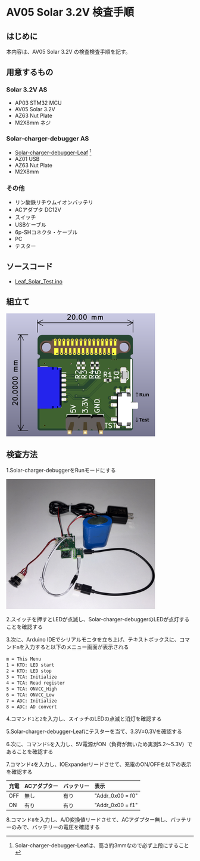 # AV05 Solar 3.2V 検査手順
## はじめに
本内容は、AV05 Solar 3.2V の検査検査手順を記す。
## 用意するもの
### Solar 3.2V AS
* AP03 STM32 MCU  
* AV05 Solar 3.2V
* AZ63 Nut Plate
* M2X8mm ネジ
### Solar-charger-debugger AS
* [Solar-charger-debugger-Leaf](https://github.com/Leafony/HW-Design-Files/tree/master/Solar-charger-debugger-Leaf) [^1]
* AZ01 USB
* AZ63 Nut Plate
* M2X8mm  
[^1]:Solar-charger-debugger-Leafは、高さ約3mmなので必ず上段にすること
### その他
* リン酸鉄リチウムイオンバッテリ
* ACアダプタ DC12V
* スイッチ
* USBケーブル
* 6p-SHコネクタ・ケーブル
* PC
* テスター
## ソースコード
* [Leaf_Solar_Test.ino](https://github.com/Leafony/Sample-Sketches/blob/master/Leaf_Solar_Test/Leaf_Solar_Test.ino)
## 組立て
<img src="./docs/Solar-charger-debugger-Leaf_3d.png" width="400" />

## 検査方法
1.Solar-charger-debuggerをRunモードにする

<img src="./docs/Solar_3.2V_Test.jpg" width="400" />

2.スイッチを押すとLEDが点滅し、Solar-charger-debuggerのLEDが点灯することを確認する

3.次に、Arduino IDEでシリアルモニタを立ち上げ、テキストボックスに、コマンド`m`を入力すると以下のメニュー画面が表示される
 ```
 m = This Menu
 1 = KTD: LED start
 2 = KTD: LED stop
 3 = TCA: Initialize
 4 = TCA: Read register
 5 = TCA: ONVCC_High
 6 = TCA: ONVCC_Low
 7 = ADC: Initialize
 8 = ADC: AD convert
 ```
4.コマンド`1`と`2`を入力し、スイッチのLEDの点滅と消灯を確認する

5.Solar-charger-debugger-Leafにテスターを当て、3.3V±0.3Vを確認する
 
6.次に、コマンド`5`を入力し、5V電源がON（負荷が無いため実測5.2～5.3V）であることを確認する

7.コマンド`4`を入力し、IOExpanderリードさせて、充電のON/OFFを以下の表示を確認する

| 充電 | ACアダプター | バッテリー | 表示|
| :---  | :--- | :--- | :--- |
|OFF |  無し | 有り |"Addr_0x00 = f0" |
|ON|  有り | 有り | "Addr_0x00 = f1"  |

8.コマンド`8`を入力し、A/D変換値リードさせて、ACアダプター無し、バッテリーのみで、バッテリーの電圧を確認する

